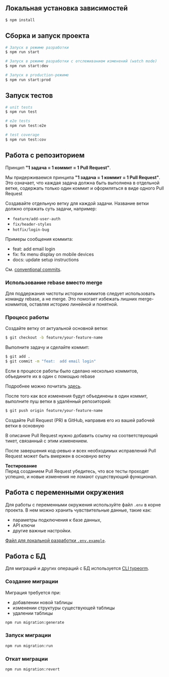 ## Локальная установка зависимостей

```bash
$ npm install
```

## Сборка и запуск проекта

```bash
# Запуск в режиме разработки
$ npm run start

# Запуск в режиме разработки с отслеживанием изменений (watch mode)
$ npm run start:dev

# Запуск в production-режиме
$ npm run start:prod
```

## Запуск тестов

```bash
# unit tests
$ npm run test

# e2e tests
$ npm run test:e2e

# test coverage
$ npm run test:cov
```

## Работа с репозиторием

Принцип **"1 задача = 1 коммит = 1 Pull Request"**.

Мы придерживаемся принципа **"1 задача = 1 коммит = 1 Pull Request"**. Это означает, что каждая задача должна быть выполнена в отдельной ветке, содержать только один коммит и оформляться в виде одного Pull Request

Создавайте отдельную ветку для каждой задачи. Название ветки должно отражать суть задачи, например:

- `feature/add-user-auth`
- `fix/header-styles`
- `hotfix/login-bug`

Примеры сообщения коммита:

- feat: add email login
- fix: fix menu display on mobile devices
- docs: update setup instructions

См. [conventional commits](https://www.conventionalcommits.org/en/v1.0.0/#summary).

### Использование rebase вместо merge

Для поддержания чистоты истории коммитов следует использовать команду rebase, а не merge. Это помогает избежать лишних merge-коммитов, оставляя историю линейной и понятной.

### Процесс работы

Создайте ветку от актуальной основной ветки:

```bash
$ git checkout -b feature/your-feature-name
```

Выполните задачу и сделайте коммит:

```bash
$ git add .
$ git commit -m "feat:  add email login"
```

Если в процессе работы было сделано несколько коммитов, объедините их в один с помощью rebase

Подробнее можно почитать [здесь](https://habr.com/ru/companies/flant/articles/536698/).

После того как все изменения будут объединены в один коммит, выполните пуш ветки в удалённый репозиторий:

```bash
$ git push origin feature/your-feature-name
```

Создайте Pull Request (PR) в GitHub, направив его из вашей рабочей ветки в основную

В описание Pull Request нужно добавить ссылку на соответствующий тикет, связанный с этим изменением.

После завершения код-ревью и всех необходимых исправлений Pull Request может быть вмержен в основную ветку

**Тестирование**  
Перед созданием Pull Request убедитесь, что все тесты проходят успешно, и новые изменения не ломают существующий функционал.

## Работа с переменными окружения

Для работы с переменными окружения используйте файл `.env` в корне проекта. В нем можно хранить чувствительные данные, такие как:
- параметры подключения к базе данных, 
- API ключи
- другие важные настройки.

[Файл для локальной разработки `.env.example`](https://github.com/B216-lab/umrs-platform/blob/main/.env.example).


## Работа с БД
Для миграций и других операций с БД используется [CLI typeorm](https://typeorm.io/using-cli).

### Создание миграции

Миграция требуется при:
- добавлении новой таблицы
- изменении структуры существующей таблицы
- удалении таблицы

```bash
npm run migration:generate
```

### Запуск миграции

```bash
npm run migration:run
```

### Откат миграции

```bash
npm run migration:revert
```
